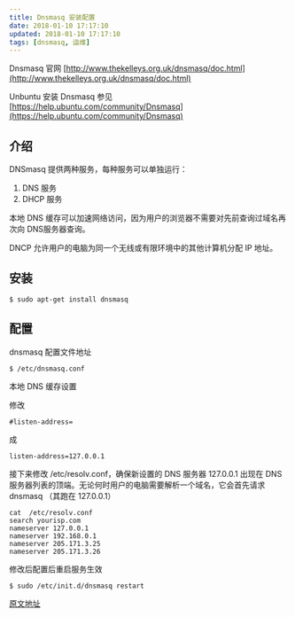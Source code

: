 ```yaml
---
title: Dnsmasq 安装配置
date: 2018-01-10 17:17:10
updated: 2018-01-10 17:17:10
tags: [dnsmasq, 运维]
---
```

Dnsmasq  官网 [http://www.thekelleys.org.uk/dnsmasq/doc.html](http://www.thekelleys.org.uk/dnsmasq/doc.html)

Unbuntu 安装 Dnsmasq 参见 [https://help.ubuntu.com/community/Dnsmasq](https://help.ubuntu.com/community/Dnsmasq)
<!-- more -->
## 介绍
DNSmasq 提供两种服务，每种服务可以单独运行：

1. DNS 服务
2. DHCP 服务

本地 DNS 缓存可以加速网络访问，因为用户的浏览器不需要对先前查询过域名再次向 DNS服务器查询。

DNCP 允许用户的电脑为同一个无线或有限环境中的其他计算机分配 IP 地址。

## 安装

```
$ sudo apt-get install dnsmasq 
```

## 配置
dnsmasq 配置文件地址

```
$ /etc/dnsmasq.conf
```

本地 DNS 缓存设置

修改

```
#listen-address=
```

成

```
listen-address=127.0.0.1
```

接下来修改 /etc/resolv.conf，确保新设置的 DNS 服务器 127.0.0.1 出现在 DNS 服务器列表的顶端。无论何时用户的电脑需要解析一个域名，它会首先请求 dnsmasq （其跑在 127.0.0.1） 

```
cat  /etc/resolv.conf
search yourisp.com
nameserver 127.0.0.1
nameserver 192.168.0.1
nameserver 205.171.3.25
nameserver 205.171.3.26
```

修改后配置后重启服务生效

```
$ sudo /etc/init.d/dnsmasq restart
```

[原文地址](http://www.cnblogs.com/DillGao/p/7372014.html)